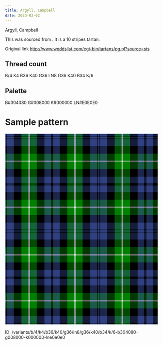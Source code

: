 ```yaml
---
title: Argyll, Campbell
date: 2023-02-02
---
```

Argyll, Campbell

This was sourced from <no value>.  It is a 10 stripes tartan.

Original link http://www.weddslist.com/cgi-bin/tartans/pg.pl?source=sts

## Thread count
B/4 K4 B36 K40 G36 LN8 G36 K40 B34 K/6

## Palette
B#304080 G#008000 K#000000 LN#E0E0E0

# Sample pattern

![Tartan detail](tartan.png "B/4 K4 B36 K40 G36 LN8 G36 K40 B34 K/6 tartan")

ID: /variants/b/4/k4/b36/k40/g36/ln8/g36/k40/b34/k/6-b304080-g008000-k000000-lne0e0e0